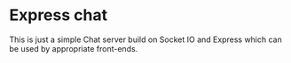 # Express chat

This is just a simple Chat server build on Socket IO and Express which can be used by appropriate front-ends.
